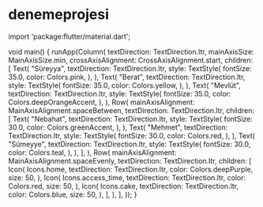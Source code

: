 # denemeprojesi

import 'package:flutter/material.dart';

void main() {
  runApp(Column(
    textDirection: TextDirection.ltr,
    mainAxisSize: MainAxisSize.min,
    crossAxisAlignment: CrossAxisAlignment.start,
    children: [
      Text(
        "Süreyya",
        textDirection: TextDirection.ltr,
        style: TextStyle(
          fontSize: 35.0,
          color: Colors.pink,
        ),
      ),
      Text(
        "Berat",
        textDirection: TextDirection.ltr,
        style: TextStyle(
          fontSize: 35.0,
          color: Colors.yellow,
        ),
      ),
      Text(
        "Mevlüt",
        textDirection: TextDirection.ltr,
        style: TextStyle(
          fontSize: 35.0,
          color: Colors.deepOrangeAccent,
        ),
      ),
      Row(
        mainAxisAlignment: MainAxisAlignment.spaceBetween,
        textDirection: TextDirection.ltr,
        children: [
          Text(
            "Nebahat",
            textDirection: TextDirection.ltr,
            style: TextStyle(
              fontSize: 30.0,
              color: Colors.greenAccent,
            ),
          ),
          Text(
            "Mehmet",
            textDirection: TextDirection.ltr,
            style: TextStyle(
              fontSize: 30.0,
              color: Colors.red,
            ),
          ),
          Text(
            "Sümeyye",
            textDirection: TextDirection.ltr,
            style: TextStyle(
              fontSize: 30.0,
              color: Colors.teal,
            ),
          ),
        ],
      ),
      Row(
        mainAxisAlignment: MainAxisAlignment.spaceEvenly,
        textDirection: TextDirection.ltr,
        children: [
          Icon(
            Icons.home,
            textDirection: TextDirection.ltr,
            color: Colors.deepPurple,
            size: 50,
          ),
          Icon(
            Icons.access_time,
            textDirection: TextDirection.ltr,
            color: Colors.red,
            size: 50,
          ),
          Icon(
            Icons.cake,
            textDirection: TextDirection.ltr,
            color: Colors.blue,
            size: 50,
          ),
        ],
      ),
    ],
  ));
}

